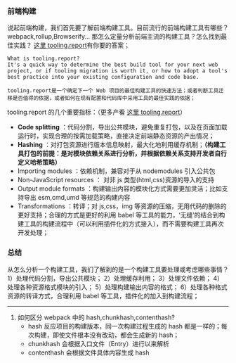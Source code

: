 ### 前端构建

说起前端构建，我们首先要了解前端构建工具。目前流行的前端构建工具有哪些？
webpack,rollup,Browserify...
那怎么定量分析前端主流的构建工具？怎么找到最佳实践？
[这里 tooling.report](https://bundlers.tooling.report/)有你要的答案；

```
What is tooling.report?
It's a quick way to determine the best build tool for your next web project, or if tooling migration is worth it, or how to adopt a tool's best practice into your existing configuration and code base.

tooling.report是一个确定下一个 Web 项目的最佳构建工具的快速方法；或者判断工具迁移是否值得的依据，或者如何在现有配置和代码库中采用工具的最佳实践的依据；
```

tooling.report 的几个重要指标：（更多产看 [这里 tooling.report](https://bundlers.tooling.report/)）

- **Code splitting** ：代码分割，导出公共模块，避免重复打包，以及在页面加载运行时，实现合理的按需加载策略，直接决定前端静态资源的产出情况；
- **Hashing** ：对打包资源进行版本信息映射，最大化地利用缓存机制；**（构建工具打包的前提：是对模块依赖关系进行分析，并根据依赖关系支持开发者自行定义哈希策略）**
- Importing modules ：依赖机制，兼容对于从 nodemodules 引入公共包
- Non-JavaScript resources ： 对非 js 类型(html,css)资源的导入的支持
- Output module formats ：构建输出内容的模块化方式需要更加灵活；比如支持导出 esm,cmd,umd 等规范的构建内容
- Transformations ：转译；对 js,css，img 等资源的压缩，无用代码的删除的更好支持；合理的方式是更好的利用 babel 等工具的能力，‘无缝’的结合到构建工具的构建流程中（可以利用插件化的方式接入），而不需要构建工具再次开发处理；

### 总结

从怎么分析一个构建工具，我们了解到的是一个构建工具要处理或考虑哪些事情？
1）处理代码分割，导出公共模块；
2）处理缓存利用；
3）处理文件依赖；
4）处理各种资源格式模块的引入；
5）处理构建输出内容的格式；
6）处理各种格式资源的转译方式，合理利用 babel 等工具，插件化的加入到构建流程；

---

1. 如何区分 webpack 中的 hash,chunkhash,contenthash?
   - hash 反应项目的构建版本，同一次构建过程生成的 hash 都是一样的；每次构建，即使文件根本没有改动，都会生成新的 hash；
   - chunkhash 会根据入口文件（Entry）进行以来解析
   - contenthash 会根据文件具体内容生成 hash
